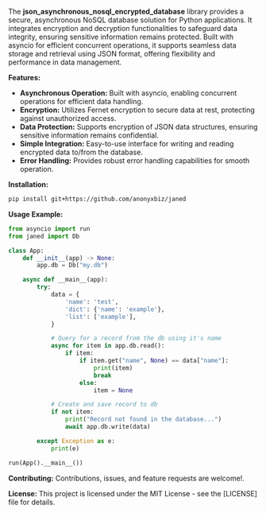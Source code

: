 The **json_asynchronous_nosql_encrypted_database** library provides a secure, asynchronous NoSQL database solution for Python applications. It integrates encryption and decryption functionalities to safeguard data integrity, ensuring sensitive information remains protected. Built with asyncio for efficient concurrent operations, it supports seamless data storage and retrieval using JSON format, offering flexibility and performance in data management.

**Features:**
- **Asynchronous Operation:** Built with asyncio, enabling concurrent operations for efficient data handling.
- **Encryption:** Utilizes Fernet encryption to secure data at rest, protecting against unauthorized access.
- **Data Protection:** Supports encryption of JSON data structures, ensuring sensitive information remains confidential.
- **Simple Integration:** Easy-to-use interface for writing and reading encrypted data to/from the database.
- **Error Handling:** Provides robust error handling capabilities for smooth operation.

**Installation:**
```bash
pip install git+https://github.com/anonyxbiz/janed
```

**Usage Example:**
```python
from asyncio import run
from janed import Db

class App:
    def __init__(app) -> None:
        app.db = Db("my.db")

    async def __main__(app):
        try:
            data = {
                'name': 'test',
                'dict': {'name': 'example'},
                'list': ['example'],
            }

            # Query for a record from the db using it's name
            async for item in app.db.read():
                if item:
                    if item.get("name", None) == data["name"]:
                        print(item)
                        break
                    else:
                        item = None

            # Create and save record to db
            if not item:
                print("Record not found in the database...")
                await app.db.write(data)

        except Exception as e:
            print(e)

run(App().__main__())

```

**Contributing:**
Contributions, issues, and feature requests are welcome!.

**License:**
This project is licensed under the MIT License - see the [LICENSE] file for details.
